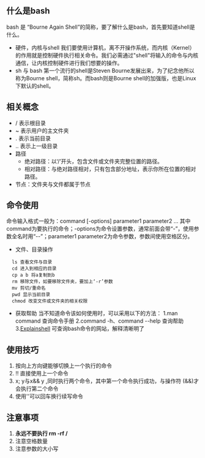 ## 什么是bash
bash 是 “Bourne Again Shell”的简称，要了解什么是bash，首先要知道shell是什么。
- 硬件，内核与shell
我们要使用计算机，离不开操作系统，而内核（Kernel）的作用就是控制硬件执行相关命令。我们必需通过"shell"将输入的命令与内核通信，让内核控制硬件进行我们想要的操作。
- sh 与 bash
第一个流行的shell是Steven Bourne发展出来，为了纪念他所以称为Bourne shell，简称sh。而bash则是Bourne shell的加强版，也是Linux下默认的shell。

## 相关概念
- / 表示根目录
- ~ 表示用户的主文件夹
- . 表示当前目录
-  .. 表示上一级目录
- 路径
  - 绝对路径：以‘/’开头，包含文件或文件夹完整位置的路径。
  - 相对路径：与绝对路径相对，只有包含部分地址，表示你所在位置的相对路径。
- 节点：文件夹与文件都属于节点

## 命令使用
命令输入格式一般为：command [-options] parameter1 parameter2 ...
其中command为要执行的命令；-options为命令设置参数，通常前面会带“-”，使用参数全名时用“--”；parameter1 parameter2为命令参数，参数间使用空格区分。
- 文件、目录操作
```
  ls 查看文件与目录
  cd 进入到相应的目录
  cp a b 将a复制到b
  rm 移除文件，如要移除文件夹，要加上‘-r’参数
  mv 剪切/重命名
  pwd 显示当前目录
  chmod 改变文件或文件夹的相关权限
```
- 获取帮助
当不知道命令该如何使用时，可以采用以下的方法：
1.man command 查询命令手册
2.command -h、command --help 查询帮助
3.[Explainshell](https://www.explainshell.com/>) 可查询bash命令的网站，解释清晰明了

## 使用技巧
1. 按向上方向键能够切换上一个执行的命令
2. !! 直接使用上一个命令
3. x; y与x&& y ,同时执行两个命令，其中第一个命令执行成功，与操作符 (&&)才会执行第二个命令
4. 使用'\'可以回车换行续写命令

## 注意事项
1. __永远不要执行 rm -rf /__
2. 注意空格数量
3. 注意参数的大小写